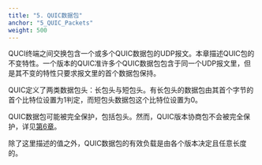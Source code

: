 ```yaml
---
title: "5. QUIC数据包"
anchor: "5_QUIC_Packets"
weight: 500
---
```


QUCI终端之间交换包含一个或多个QUIC数据包的UDP报文。本章描述QUIC包的不变特性。一个版本的QUIC准许多个QUIC数据包包含于同一个UDP报文里，但是其不变的特性只要求报文里的首个数据包保持。

QUIC定义了两类数据包头：长包头与短包头。有长包头的数据包由其首个字节的首个比特位设置为1判定，而短包头数据包这个比特位设置为0。

QUIC数据包可能被完全保护，包括包头。然而，QUIC版本协商包不会被完全保护，详见[第6章](#6_Version_Negotiation)。

除了这里描述的值之外，QUIC数据包的有效负载是由各个版本决定且任意长度的。